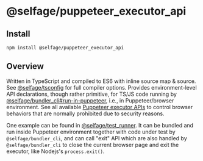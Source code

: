 # @selfage/puppeteer_executor_api

## Install

`npm install @selfage/puppeteer_executor_api`

## Overview

Written in TypeScript and compiled to ES6 with inline source map & source. See [@selfage/tsconfig](https://www.npmjs.com/package/@selfage/tsconfig) for full compiler options. Provides environment-level API declarations, though rather primitive, for TS/JS code running by [@selfage/bundler_cli#run-in-puppeteer](https://github.com/selfage/bundler_cli/tree/main#run-in-puppeteer), i.e., in Puppeteer/browser environment. See all available [Puppeteer executor APIs](https://github.com/selfage/bundler_cli/blob/main/puppeteer_executor_apis.ts) to control browser behaviors that are normally prohibited due to security reasons.

One example can be found in [@selfage/test_runner](https://github.com/selfage/test_runner). It can be bundled and run inside Puppeteer environment together with code under test by `@selfage/bundler_cli`, and can call "exit" API which are also handled by `@selfage/bundler_cli` to close the current browser page and exit the executor, like Nodejs's `process.exit()`.
